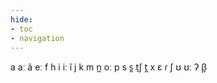 ```yaml
---
hide:
- toc
- navigation
---
```

a
aː
ã
eː
f
h
i
iː
ĩ
j
k
m
n̪
oː
p
s
s̪
t̠ʃ
t̪
x
ɛ
ɾ
ʃ
ʊ
ʊː
ʔ
β̞

